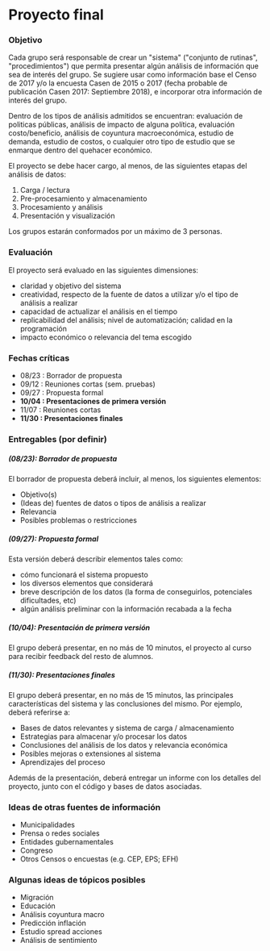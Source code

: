 # Proyecto final

### Objetivo

Cada grupo será responsable de crear un "sistema" ("conjunto de rutinas", "procedimientos") que permita presentar algún análisis de información que sea de interés del grupo. Se sugiere usar como información base el Censo de 2017 y/o la encuesta Casen de 2015 o 2017 (fecha probable de publicación Casen 2017: Septiembre 2018), e incorporar otra información de interés del grupo. 

Dentro de los tipos de análisis admitidos se encuentran: evaluación de politicas públicas, análisis de impacto de alguna política, evaluación costo/beneficio, análisis de coyuntura macroeconómica, estudio de demanda, estudio de costos, o cualquier otro tipo de estudio que se enmarque dentro del quehacer económico.

El proyecto se debe hacer cargo, al menos, de las siguientes etapas del análisis de datos: 
1. Carga / lectura
1. Pre-procesamiento y almacenamiento
1. Procesamiento y análisis
1. Presentación y visualización

Los grupos estarán conformados por un máximo de 3 personas. 

### Evaluación

El proyecto será evaluado en las siguientes dimensiones:
- claridad y objetivo del sistema
- creatividad, respecto de la fuente de datos a utilizar y/o el tipo de análisis a realizar
- capacidad de actualizar el análisis en el tiempo
- replicabilidad del análisis; nivel de automatización; calidad en la programación
- impacto económico o relevancia del tema escogido

### Fechas críticas

- 08/23 : Borrador de propuesta
- 09/12 : Reuniones cortas (sem. pruebas)
- 09/27 : Propuesta formal
- **10/04 : Presentaciones de primera versión**
- 11/07 : Reuniones cortas
- **11/30 : Presentaciones finales**

### Entregables (por definir)

##### (08/23): Borrador de propuesta

El borrador de propuesta deberá incluir, al menos, los siguientes elementos:

- Objetivo(s)
- (Ideas de) fuentes de datos o tipos de análisis a realizar
- Relevancia
- Posibles problemas o restricciones

##### (09/27): Propuesta formal

Esta versión deberá describir elementos tales como:

- cómo funcionará el sistema propuesto
- los diversos elementos que considerará
- breve descripción de los datos (la forma de conseguirlos, potenciales dificultades, etc)
- algún análisis preliminar con la información recabada a la fecha

##### (10/04): Presentación de primera versión

El grupo deberá presentar, en no más de 10 minutos, el proyecto al curso para recibir feedback del resto de alumnos.

##### (11/30): Presentaciones finales

El grupo deberá presentar, en no más de 15 minutos, las principales características del sistema y las conclusiones del mismo. Por ejemplo, deberá referirse a:
- Bases de datos relevantes y sistema de carga / almacenamiento
- Estrategias para almacenar y/o procesar los datos
- Conclusiones del análisis de los datos y relevancia económica
- Posibles mejoras o extensiones al sistema
- Aprendizajes del proceso

Además de la presentación, deberá entregar un informe con los detalles del proyecto, junto con el código y bases de datos asociadas.

### Ideas de otras fuentes de información

- Municipalidades
- Prensa o redes sociales
- Entidades gubernamentales
- Congreso
- Otros Censos o encuestas (e.g. CEP, EPS; EFH)

### Algunas ideas de tópicos posibles

- Migración
- Educación
- Análisis coyuntura macro
- Predicción inflación
- Estudio spread acciones
- Análisis de sentimiento
